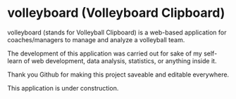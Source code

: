 # volleyboard (Volleyboard Clipboard)
volleyboard (stands for Volleyball Clipboard) is a web-based application for coaches/managers to manage and analyze a volleyball team.

The development of this application was carried out for sake of my self-learn of web development, data analysis, statistics, or anything inside it.

Thank you Github for making this project saveable and editable everywhere.

This application is under construction.
